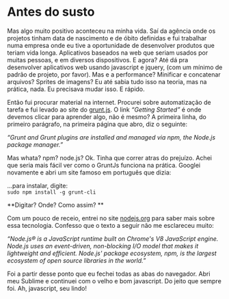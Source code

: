 # Antes do susto

Mas algo muito positivo aconteceu na minha vida. Saí da agência onde os projetos tinham data de nascimento e de óbito definidas e fui trabalhar numa empresa onde eu tive a oportunidade de desenvolver produtos que teriam vida longa. Aplicativos baseados na web que seriam usados por muitas pessoas, e em diversos dispositivos. E agora? Até dá pra desenvolver aplicativos web usando javascript e jquery, (com um mínimo de padrão de projeto, por favor). Mas e a performance? Minificar e concatenar arquivos? Sprites de imagens? Eu até sabia tudo isso na teoria, mas na prática, nada. Eu precisava mudar isso. E rápido. 

Então fui procurar material na internet. Procurei sobre automatização de tarefa e fui levado ao site do [grunt.js](http://gruntjs.com/). O link *“Getting Started”* é onde devemos clicar para aprender algo, não é mesmo? A primeira linha, do primeiro parágrafo, na primeira página que abro, diz o seguinte:

*“Grunt and Grunt plugins are installed and managed via npm, the Node.js package manager.”*

Mas whata? npm? node.js? Ok. Tinha que correr atras do prejuízo. Achei que seria mais fácil ver como o GruntJs funciona na prática. Googlei novamente e abri um site famoso em português que dizia: 

...para instalar, digite:  
`sudo npm install -g grunt-cli`


**Digitar? Onde? Como assim? **

Com um pouco de receio, entrei no site [nodejs.org](https://nodejs.org/) para saber mais sobre essa tecnologia. Confesso que o texto a seguir não me esclareceu muito:

*“Node.js® is a JavaScript runtime built on Chrome's V8 JavaScript engine. Node.js uses an event-driven, non-blocking I/O model that makes it lightweight and efficient. Node.js' package ecosystem, npm, is the largest ecosystem of open source libraries in the world.”*

Foi a partir desse ponto que eu fechei todas as abas do navegador. Abri meu Sublime e continuei com o velho e bom javascript. Do jeito que sempre foi. Ah, javascript, seu lindo!
